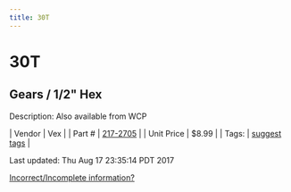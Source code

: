 ```yaml
---
title: 30T
---
```


# 30T
## Gears / 1/2" Hex
Description: 	Also available from WCP 

| Vendor | Vex | 
| Part # | [217-2705](http://www.vexrobotics.com/vexpro/motion/vexpro-gears/1-2-hex-bore.html) | 
| Unit Price | $8.99 | 
| Tags: | [suggest tags](https://docs.google.com/forms/d/e/1FAIpQLSeWyY8v3RgOty-MyWmh9U0iivNYN_molChYyS-0U-o-kOAv_g/viewform) | 

Last updated: Thu Aug 17 23:35:14 PDT 2017

 [Incorrect/Incomplete information?](https://docs.google.com/forms/d/e/1FAIpQLSeWyY8v3RgOty-MyWmh9U0iivNYN_molChYyS-0U-o-kOAv_g/viewform)